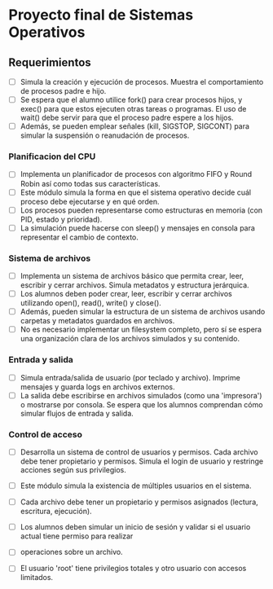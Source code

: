 # Proyecto final de Sistemas Operativos

## Requerimientos
- [ ] Simula la creación y ejecución de procesos. Muestra el comportamiento de procesos padre e hijo. 
- [ ] Se espera que el alumno utilice fork() para crear procesos hijos, y exec() para que estos ejecuten otras tareas o programas. El uso de wait() debe servir para que el proceso padre espere a los hijos. 
- [ ] Además, se pueden emplear señales (kill, SIGSTOP, SIGCONT) para simular la suspensión o reanudación de procesos.

### Planificacion del CPU
- [ ] Implementa un planificador de procesos con algoritmo FIFO y Round Robin así como todas sus características.
- [ ] Este módulo simula la forma en que el sistema operativo decide cuál proceso debe ejecutarse y en qué orden.
- [ ] Los procesos pueden representarse como estructuras en memoria (con PID, estado y prioridad).
- [ ] La simulación puede hacerse con sleep() y mensajes en consola para representar el cambio de contexto.

### Sistema de archivos
- [ ] Implementa un sistema de archivos básico que permita crear, leer, escribir y cerrar archivos. Simula metadatos y estructura jerárquica.
- [ ] Los alumnos deben poder crear, leer, escribir y cerrar archivos utilizando open(), read(), write() y close().
- [ ] Además, pueden simular la estructura de un sistema de archivos usando carpetas y metadatos guardados en archivos.
- [ ] No es necesario implementar un filesystem completo, pero sí se espera una organización clara de los archivos simulados y su contenido.

### Entrada y salida
- [ ] Simula entrada/salida de usuario (por teclado y archivo). Imprime mensajes y guarda logs en archivos externos.
- [ ] La salida debe escribirse en archivos simulados (como una 'impresora') o mostrarse por consola. Se espera que los alumnos comprendan cómo simular flujos de entrada y salida.

### Control de acceso
- [ ] Desarrolla un sistema de control de usuarios y permisos. Cada archivo debe tener propietario y permisos. Simula el login de usuario y restringe acciones según sus privilegios.
- [ ] Este módulo simula la existencia de múltiples usuarios en el sistema.
- [ ] Cada archivo debe tener un propietario y permisos asignados (lectura, escritura, ejecución).
- [ ] Los alumnos deben simular un inicio de sesión y validar si el usuario actual tiene permiso para realizar
- [ ] operaciones sobre un archivo.
- [ ] El usuario 'root' tiene privilegios totales y otro usuario con accesos limitados.

